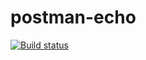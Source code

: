 # postman-echo
[![Build status](https://ci.appveyor.com/api/projects/status/reiwggi5lo4y8o5l?svg=true)](https://ci.appveyor.com/project/Kholtobina/postman-echo)
